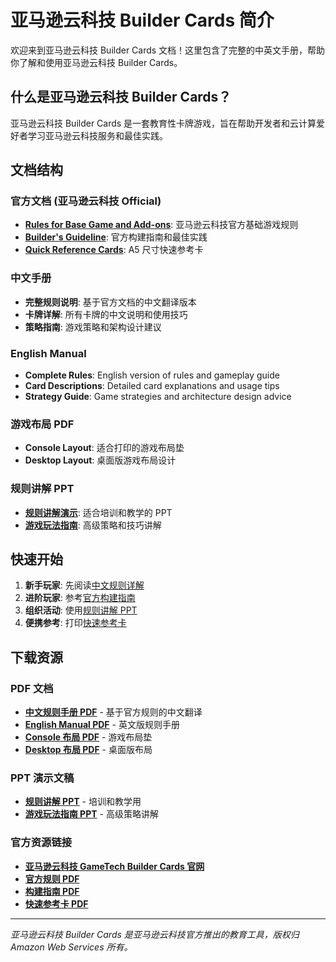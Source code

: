 # 亚马逊云科技 Builder Cards 简介

欢迎来到亚马逊云科技 Builder Cards 文档！这里包含了完整的中英文手册，帮助你了解和使用亚马逊云科技 Builder Cards。

## 什么是亚马逊云科技 Builder Cards？

亚马逊云科技 Builder Cards 是一套教育性卡牌游戏，旨在帮助开发者和云计算爱好者学习亚马逊云科技服务和最佳实践。

## 文档结构

### 官方文档 (亚马逊云科技 Official)
- **[Rules for Base Game and Add-ons](./official/rules-base-game.md)**: 亚马逊云科技官方基础游戏规则
- **[Builder's Guideline](./official/builders-guideline.md)**: 官方构建指南和最佳实践
- **[Quick Reference Cards](./official/quick-reference.md)**: A5 尺寸快速参考卡

### 中文手册
- **完整规则说明**: 基于官方文档的中文翻译版本
- **卡牌详解**: 所有卡牌的中文说明和使用技巧
- **策略指南**: 游戏策略和架构设计建议

### English Manual
- **Complete Rules**: English version of rules and gameplay guide
- **Card Descriptions**: Detailed card explanations and usage tips
- **Strategy Guide**: Game strategies and architecture design advice

### 游戏布局 PDF
- **Console Layout**: 适合打印的游戏布局垫
- **Desktop Layout**: 桌面版游戏布局设计

### 规则讲解 PPT
- **[规则讲解演示](./presentation/rules-explanation.md)**: 适合培训和教学的 PPT
- **[游戏玩法指南](./presentation/gameplay-guide.md)**: 高级策略和技巧讲解

## 快速开始

1. **新手玩家**: 先阅读[中文规则详解](./zh/rules.md)
2. **进阶玩家**: 参考[官方构建指南](./official/builders-guideline.md)
3. **组织活动**: 使用[规则讲解 PPT](./presentation/rules-explanation.md)
4. **便携参考**: 打印[快速参考卡](./official/quick-reference.md)

## 下载资源

### PDF 文档
- **[中文规则手册 PDF](/pdfs/builder-cards/aws-builder-cards-zh.pdf)** - 基于官方规则的中文翻译
- **[English Manual PDF](/pdfs/builder-cards/aws-builder-cards-en.pdf)** - 英文版规则手册
- **[Console 布局 PDF](/pdfs/builder-cards/console-layout-zh.pdf)** - 游戏布局垫
- **[Desktop 布局 PDF](/pdfs/builder-cards/desktop-layout-zh.pdf)** - 桌面版布局

### PPT 演示文稿
- **[规则讲解 PPT](/pdfs/builder-cards/rules-explanation.pptx)** - 培训和教学用
- **[游戏玩法指南 PPT](/pdfs/builder-cards/gameplay-guide.pptx)** - 高级策略讲解

### 官方资源链接
- **[亚马逊云科技 GameTech Builder Cards 官网](https://aws.amazon.com/cn/gametech/buildercards/)**
- **[官方规则 PDF](https://pages.awscloud.com/rs/112-TZM-766/images/awsi-2025-AWSBuilderCards-Rules.pdf)**
- **[构建指南 PDF](https://pages.awscloud.com/rs/112-TZM-766/images/awsi-2025-AWSBuilderCards-BuildersGuideline.pdf)**
- **[快速参考卡 PDF](https://pages.awscloud.com/rs/112-TZM-766/images/AWS-BuilderCards-Quickreference-A5.pdf)**

---

*亚马逊云科技 Builder Cards 是亚马逊云科技官方推出的教育工具，版权归 Amazon Web Services 所有。*